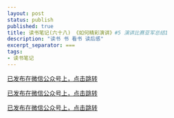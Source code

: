 ```yaml
---
layout: post
status: publish
published: true
title: 读书笔记(六十八) 《如何精彩演讲》#5 演讲比赛亚军总结1
description: "读书 书 看书 读后感"
excerpt_separator: ===
tags:
- 读书笔记
---
```


[已发布在微信公众号上，点击跳转](https://mp.weixin.qq.com/s/QrYBt3sxdc96jKl9Juvx1g)

[已发布在微信公众号上，点击跳转](https://mp.weixin.qq.com/s/QrYBt3sxdc96jKl9Juvx1g)

[已发布在微信公众号上，点击跳转](https://mp.weixin.qq.com/s/QrYBt3sxdc96jKl9Juvx1g)

